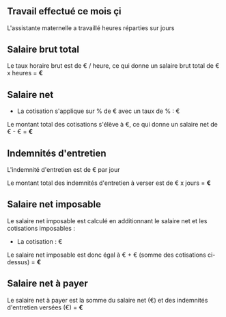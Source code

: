 # <F search="${rootSubject}, a pour nom, ?_" />

## Travail effectué ce mois çi

L'assistante maternelle a travaillé <F search="${rootSubject}, a pour nombre d'heures travaillées, ?_" editable=true ></F> heures
réparties sur <F search="${rootSubject}, a pour nombre de jours travaillés, ?_" editable=true></F> jours

## Salaire brut total

Le taux horaire brut est de <F search="${rootSubject}, a pour taux horaire brut, ?_" editable=true></F>€ / heure, ce qui donne un salaire brut total de <F search="${rootSubject}, a pour taux horaire brut, ?_"></F>€ x <F search="${rootSubject}, a pour nombre d'heures travaillées, ?_"></F> heures = **<F search="${rootSubject}, a pour salaire brut (formatté), ?_"></F>€**

## Salaire net

<MF s="une paie" p="est sujette à"  >

- La cotisation **<F search="${o}, a pour nom, ?_"></F>** s'applique sur <F search="${rootSubject}, couvre l'année, ?annee. ${o}, a pour base, ?base. ?base, ?annee, ?_"></F>% de <F search="${rootSubject}, a pour salaire brut (formatté), ?_"></F>€ avec un taux de <F search="${rootSubject}, couvre l'année, ?annee. ${o}, a pour taux, ?taux. ?taux, ?annee, ?_"></F>% : <F search="${rootSubject}, ${o} (formatté), ?_"></F>€

</MF>

Le montant total des cotisations s'élève à <F search="${rootSubject}, est sujette à un total de cotisation de (formatté), ?_"></F>€, ce qui donne un salaire net de <F search="${rootSubject}, a pour salaire brut (formatté), ?_"></F>€ - <F search="${rootSubject}, est sujette à un total de cotisation de (formatté), ?_"></F>€ = **<F search="${rootSubject}, a pour salaire net (formatté), ?_"></F>€**

## Indemnités d'entretien

L'indemnité d'entretien est de <F search="${rootSubject}, a pour indemnité journalière d'entretien, ?_" editable=true ></F>€ par jour

Le montant total des indemnités d'entretien à verser est de <F search="${rootSubject}, a pour indemnité journalière d'entretien, ?_"></F>€ x <F search="${rootSubject}, a pour nombre de jours travaillés, ?_"></F> jours = **<F search="${rootSubject}, a pour montant total d'indemnité d'entretien (formatté), ?_"></F>€**

## Salaire net imposable

Le salaire net imposable est calculé en additionnant le salaire net et les cotisations imposables :

<MF s="une paie" p="est imposable sur" >

- La cotisation **<F search="${o}, a pour nom, ?_"></F>** : <F search="${rootSubject}, ${o} (formatté), ?_"></F>€

</MF>

Le salaire net imposable est donc égal à <F search="${rootSubject}, a pour salaire net (formatté), ?_"></F>€ + <F search="${rootSubject}, a pour montant total des cotisations imposables (formatté), ?_"></F>€ (somme des cotisations ci-dessus) = **<F search="${rootSubject}, a pour salaire net imposable (formatté), ?_"></F>€**

## Salaire net à payer

Le salaire net à payer est la somme du salaire net (<F search="${rootSubject}, a pour salaire net (formatté), ?_"></F>€) et des indemnités d'entretien versées (<F search="${rootSubject}, a pour montant total d'indemnité d'entretien (formatté), ?_"></F>€) = **<F search="${rootSubject}, a pour salaire net à payer (formatté), ?_"></F>€**
